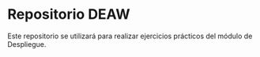 # Repositorio DEAW
Este repositorio se utilizará para realizar ejercicios prácticos del módulo de Despliegue.
